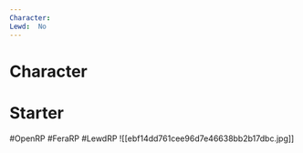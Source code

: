 ```yaml
---
Character: 
Lewd:  No
---
```

# Character


# Starter


#OpenRP #FeraRP #LewdRP
![[ebf14dd761cee96d7e46638bb2b17dbc.jpg]]